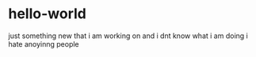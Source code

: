 # hello-world
just something new that i am working on and i dnt know what i am doing
i hate anoyinng people
